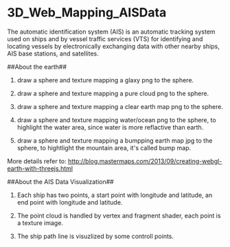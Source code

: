 # 3D_Web_Mapping_AISData
The automatic identification system (AIS) is an automatic tracking system used on ships and by vessel traffic services (VTS) for identifying and locating vessels by electronically exchanging data with other nearby ships, AIS base stations, and satellites.


##About the earth##

1. draw a sphere and texture mapping a glaxy png to the sphere.

2. draw a sphere and texture mapping a pure cloud png to the sphere.

3. draw a sphere and texture mapping a clear earth map png to the sphere.

4. draw a sphere and texture mapping water/ocean png to the sphere, to highlight the water area, since water is more reflactive than earth.

5. draw a sphere and texture mapping a bumpping earth map jpg to the sphere, to hightlight the mountain area, it's called bump map.

More details refer to: http://blog.mastermaps.com/2013/09/creating-webgl-earth-with-threejs.html



##About the AIS Data Visualization##

1. Each ship has two points, a start point with longitude and latitude, an end point with longitude and latitude.

2. The point cloud is handled by vertex and fragment shader, each point is a texture image. 

3. The ship path line is visuzlized by some controll points. 
